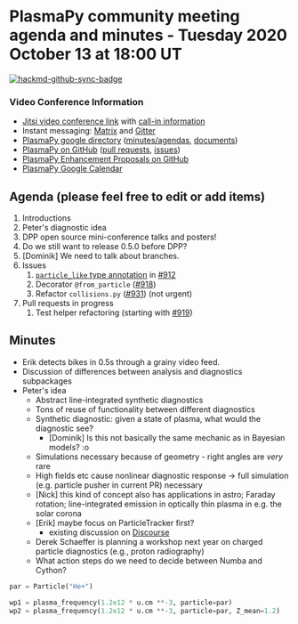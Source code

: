 # PlasmaPy community meeting agenda and minutes - Tuesday 2020 October 13 at 18:00 UT

[![hackmd-github-sync-badge](https://hackmd.io/EqQzN2bkQK680-h-YdYBwA/badge)](https://hackmd.io/EqQzN2bkQK680-h-YdYBwA)

### Video Conference Information
* [Jitsi video conference link](https://meet.jit.si/plasmapy) with [call-in information](https://meet.jit.si/static/dialInInfo.html?room=plasmapy) 
* Instant messaging: [Matrix](https://riot.im/app/#/room/#plasmapy:openastronomy.org) and [Gitter](https://gitter.im/PlasmaPy/Lobby)
* [PlasmaPy google directory](https://drive.google.com/drive/folders/0ByPG8nie6fTPMEIxTlZLZjdjYms?usp=sharing) ([minutes/agendas](https://drive.google.com/drive/folders/0ByPG8nie6fTPV1FQUEkzMTgtRTg?usp=sharing), [documents](https://drive.google.com/drive/folders/0ByPG8nie6fTPYzk2TEhTa1N6R0U?usp=sharing))
* [PlasmaPy on GitHub](https://github.com/PlasmaPy/plasmapy) ([pull requests](https://github.com/PlasmaPy/plasmapy/pulls), [issues](https://github.com/PlasmaPy/plasmapy/issues))
* [PlasmaPy Enhancement Proposals on GitHub](https://github.com/PlasmaPy/PlasmaPy-PLEPs)  
* [PlasmaPy Google Calendar](https://calendar.google.com/calendar?cid=bzVsb3ZkcW0zaWxsam00ZTlrMDd2cmw5bWdAZ3JvdXAuY2FsZW5kYXIuZ29vZ2xlLmNvbQ)

## Agenda (please feel free to edit or add items)

1. Introductions
2. Peter's diagnostic idea
3. DPP open source mini-conference talks and posters!
4. Do we still want to release 0.5.0 before DPP?
5. [Dominik] We need to talk about branches.
6. Issues
    1.  [`particle_like` type annotation](https://github.com/PlasmaPy/PlasmaPy/issues/912#issuecomment-706764253) in [#912](https://github.com/PlasmaPy/PlasmaPy/issues/912)
    2.  Decorator `@from_particle` ([#918](https://github.com/PlasmaPy/PlasmaPy/issues/918))
    3. Refactor `collisions.py` ([#931](https://github.com/PlasmaPy/PlasmaPy/issues/931)) (not urgent)
7. Pull requests in progress 
    1. Test helper refactoring (starting with [#919](https://github.com/PlasmaPy/PlasmaPy/pull/919))

## Minutes

* Erik detects bikes in 0.5s through a grainy video feed. 
* Discussion of differences between analysis and diagnostics subpackages
* Peter's idea
    * Abstract line-integrated synthetic diagnostics
    * Tons of reuse of functionality between different diagnostics
    * Synthetic diagnostic: given a state of plasma, what would the diagnostic see?
        * [Dominik] Is this not basically the same mechanic as in Bayesian models? :o
    * Simulations necessary because of geometry - right angles are *very* rare
    * High fields etc cause nonlinear diagnostic response -> full simulation (e.g. particle pusher in current PR) necessary
    * [Nick] this kind of concept also has applications in astro; Faraday rotation; line-integrated emission in optically thin plasma in e.g. the solar corona
    * [Erik] maybe focus on ParticleTracker first?
        * existing discussion on [Discourse]( https://plasmapy.discourse.group/t/particletracker-julia-vs-cython-vs-numba/47/7)
    * Derek Schaeffer is planning a workshop next year on charged particle diagnostics (e.g., proton radiography)
    * What action steps do we need to decide between Numba and Cython?


```python
par = Particle("He+")

wp1 = plasma_frequency(1.2e12 * u.cm **-3, particle=par)
wp2 = plasma_frequency(1.2e12 * u.cm **-3, particle=par, Z_mean=1.2)
```